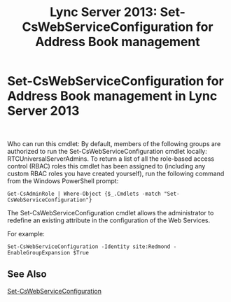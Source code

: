 ﻿---
title: 'Lync Server 2013: Set-CsWebServiceConfiguration for Address Book management'
TOCTitle: Set-CsWebServiceConfiguration for Address Book management
ms:assetid: 79d0edf5-23f3-4845-a7b7-e11b5a928bab
ms:mtpsurl: https://technet.microsoft.com/en-us/library/Gg429709(v=OCS.15)
ms:contentKeyID: 48184572
ms.date: 07/23/2014
mtps_version: v=OCS.15
---

# Set-CsWebServiceConfiguration for Address Book management in Lync Server 2013

 


Who can run this cmdlet: By default, members of the following groups are authorized to run the Set-CsWebServiceConfiguration cmdlet locally: RTCUniversalServerAdmins. To return a list of all the role-based access control (RBAC) roles this cmdlet has been assigned to (including any custom RBAC roles you have created yourself), run the following command from the Windows PowerShell prompt:

    Get-CsAdminRole | Where-Object {$_.Cmdlets -match "Set-CsWebServiceConfiguration"}

The Set-CsWebServiceConfiguration cmdlet allows the administrator to redefine an existing attribute in the configuration of the Web Services.

For example:

    Set-CsWebServiceConfiguration -Identity site:Redmond -EnableGroupExpansion $True

## See Also


[Set-CsWebServiceConfiguration](https://technet.microsoft.com/en-us/library/gg398396\(v=ocs.15\))

